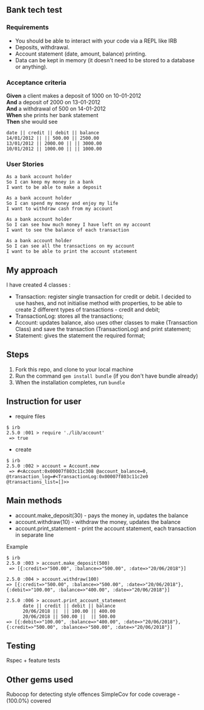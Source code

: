 ## Bank tech test

### Requirements

* You should be able to interact with your code via a REPL like IRB
* Deposits, withdrawal.
* Account statement (date, amount, balance) printing.
* Data can be kept in memory (it doesn't need to be stored to a database or anything).

### Acceptance criteria

**Given** a client makes a deposit of 1000 on 10-01-2012  
**And** a deposit of 2000 on 13-01-2012  
**And** a withdrawal of 500 on 14-01-2012  
**When** she prints her bank statement  
**Then** she would see

```
date || credit || debit || balance
14/01/2012 || || 500.00 || 2500.00
13/01/2012 || 2000.00 || || 3000.00
10/01/2012 || 1000.00 || || 1000.00
```
### User Stories
```
As a bank account holder
So I can keep my money in a bank
I want to be able to make a deposit
```
```
As a bank account holder
So I can spend my money and enjoy my life
I want to withdraw cash from my account
```
```
As a bank account holder
So I can see how much money I have left on my account
I want to see the balance of each transaction
```
```
As a bank account holder
So I can see all the transactions on my account
I want to be able to print the account statement
```
My approach
---------

I have created 4 classes :
* Transaction: register single transaction for credit or debit.
  I decided to use hashes, and not initialise method with properties, to be able to create 2 different types of transactions - credit and debit;
* TransactionLog: stores all the transactions;
* Account: updates balance, also uses other classes to make (Transaction Class) and save the transaction (TransactionLog) and print statement;
* Statement: gives the statement the required format;

Steps
-------

1. Fork this repo, and clone to your local machine
2. Run the command `gem install bundle` (if you don't have bundle already)
3. When the installation completes, run `bundle`

Instruction for user
---------------------
* require files
```
$ irb
2.5.0 :001 > require './lib/account'
 => true
```
* create
```
$ irb
2.5.0 :002 > account = Account.new
 => #<Account:0x00007f803c11c308 @account_balance=0, @transaction_log=#<TransactionLog:0x00007f803c11c2e0 @transactions_list=[]>>
 ```

Main methods
---------
* account.make_deposit(30) - pays the money in, updates the balance
* account.withdraw(10) - withdraw the money, updates the balance
* account.print_statement - print the account statement, each transaction in separate line

Example
```
$ irb
2.5.0 :003 > account.make_deposit(500)
 => [{:credit=>"500.00", :balance=>"500.00", :date=>"20/06/2018"}]

2.5.0 :004 > account.withdraw(100)
=> [{:credit=>"500.00", :balance=>"500.00", :date=>"20/06/2018"}, {:debit=>"100.00", :balance=>"400.00", :date=>"20/06/2018"}]

2.5.0 :006 > account.print_account_statement
      date || credit || debit || balance
      20/06/2018 ||  || 100.00 || 400.00
      20/06/2018 || 500.00 ||  || 500.00
=> [{:debit=>"100.00", :balance=>"400.00", :date=>"20/06/2018"}, {:credit=>"500.00", :balance=>"500.00", :date=>"20/06/2018"}]
```
Testing
--------
Rspec + feature tests

Other gems used
--------
Rubocop for detecting style offences
SimpleCov for code coverage - (100.0%) covered
